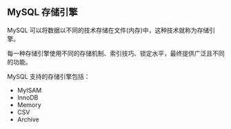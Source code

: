 ## MySQL 存储引擎

MySQL 可以将数据以不同的技术存储在文件(内存)中，这种技术就称为存储引擎。

每一种存储引擎使用不同的存储机制、索引技巧、锁定水平，最终提供广泛且不同的功能。

MySQL 支持的存储引擎包括：

* MyISAM
* InnoDB
* Memory
* CSV
* Archive



